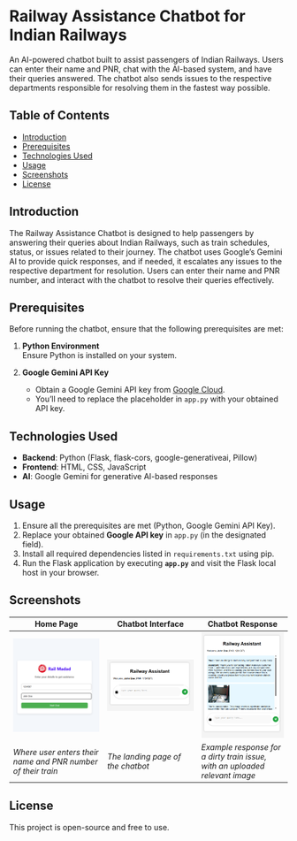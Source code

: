 # Railway Assistance Chatbot for Indian Railways

An AI-powered chatbot built to assist passengers of Indian Railways. Users can enter their name and PNR, chat with the AI-based system, and have their queries answered. The chatbot also sends issues to the respective departments responsible for resolving them in the fastest way possible.

## Table of Contents

- [Introduction](#introduction)
- [Prerequisites](#prerequisites)
- [Technologies Used](#technologies-used)
- [Usage](#usage)
- [Screenshots](#screenshots)
- [License](#license)

## Introduction

The Railway Assistance Chatbot is designed to help passengers by answering their queries about Indian Railways, such as train schedules, status, or issues related to their journey. The chatbot uses Google’s Gemini AI to provide quick responses, and if needed, it escalates any issues to the respective department for resolution. Users can enter their name and PNR number, and interact with the chatbot to resolve their queries effectively.

## Prerequisites

Before running the chatbot, ensure that the following prerequisites are met:

1. **Python Environment**  
   Ensure Python is installed on your system.

2. **Google Gemini API Key**  
   - Obtain a Google Gemini API key from [Google Cloud](https://cloud.google.com/ai).  
   - You’ll need to replace the placeholder in `app.py` with your obtained API key.

## Technologies Used

- **Backend**: Python (Flask, flask-cors, google-generativeai, Pillow)  
- **Frontend**: HTML, CSS, JavaScript  
- **AI**: Google Gemini for generative AI-based responses

## Usage

1. Ensure all the prerequisites are met (Python, Google Gemini API Key).  
2. Replace your obtained **Google API key** in `app.py` (in the designated field).  
3. Install all required dependencies listed in `requirements.txt` using pip.  
4. Run the Flask application by executing **`app.py`** and visit the Flask local host in your browser.

## Screenshots

| **Home Page** | **Chatbot Interface** | **Chatbot Response** |
|---------------|-----------------------|----------------------|
| ![Home Page](Screenshots/home_page.png) | ![Chatbot Interface](Screenshots/chatbot_interface.png) | ![Chatbot Response](Screenshots/chatbot_response.png) |
| *Where user enters their name and PNR number of their train* | *The landing page of the chatbot* | *Example response for a dirty train issue, with an uploaded relevant image* |

## License

This project is open-source and free to use.

